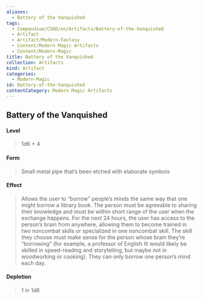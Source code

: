 ```yaml
---
aliases:
  - Battery of the Vanquished
tags:
  - Compendium/CSRD/en/Artifacts/Battery-of-the-Vanquished
  - Artifact
  - Artifact/Modern-Fantasy
  - Content/Modern Magic Artifacts
  - Content/Modern-Magic
title: Battery of the Vanquished
collection: Artifacts
kind: Artifact
categories:
  - Modern-Magic
id: Battery-of-the-Vanquished
contentCategory: Modern Magic Artifacts
---
```

## Battery of the Vanquished  
#### Level   
>1d6 + 4  
#### Form  
> Small metal pipe that’s been etched with elaborate symbols    
#### Effect  
> Allows the user to “borrow” people’s minds the same way that one might borrow a library book. The person must be agreeable to sharing their knowledge and must be within short range of the user when the exchange happens. For the next 24 hours, the user has access to the person’s brain from anywhere, allowing them to become trained in two noncombat skills or specialized in one noncombat skill. The skill they choose must make sense for the person whose brain they’re “borrowing” (for example, a professor of English lit would likely be skilled in speed-reading and storytelling, but maybe not in woodworking or cooking). They can only borrow one person’s mind each day.   
#### Depletion   
>1 in 1d6  
  
